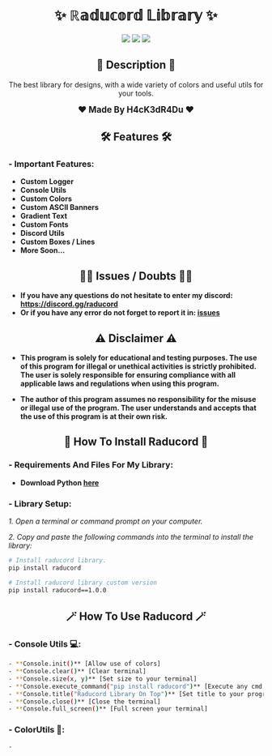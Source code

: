 <h1 align="center">✨ ℝ𝕒𝕕𝕦𝕔𝕠𝕣𝕕 𝕃𝕚𝕓𝕣𝕒𝕣𝕪 ✨</h1>

<p align="center">
  <img src="https://img.shields.io/github/license/H4cK3dR4Du/Epic-Games-X-Discord.svg?style=for-the-badge&labelColor=black&color=c1121f&logo=IOTA"/>
  <img src="https://img.shields.io/github/stars/H4cK3dR4Du/Epic-Games-X-Discord.svg?style=for-the-badge&labelColor=black&color=c1121f&logo=IOTA"/>
  <img src="https://img.shields.io/github/languages/top/H4cK3dR4Du/Epic-Games-X-Discord.svg?style=for-the-badge&labelColor=black&color=c1121f&logo=javascript"/>
</p>

<h2 align="center"> 📝 Description 📝 </h2>

<p align="center">
  The best library for designs, with a wide variety of colors and useful utils for your tools.
</p>

<p align="center">
  <b><big>❤️ Made By H4cK3dR4Du ❤️</big></b>
</p>

<h2 align="center"> 🛠️ Features 🛠️ </h2>

### - Important Features:

- **Custom Logger**
- **Console Utils**
- **Custom Colors**
- **Custom ASCII Banners**
- **Gradient Text**
- **Custom Fonts**
- **Discord Utils**
- **Custom Boxes / Lines**
- **More Soon...**

<h2 align="center"> 🤷‍♂️ Issues / Doubts 🤷‍♂️</h2>

- **If you have any questions do not hesitate to enter my discord: https://discord.gg/raducord**
- **Or if you have any error do not forget to report it in: [issues](https://github.com/H4cK3dR4Du/raducord/issues/new)**

<h2 align="center"> ⚠️ Disclaimer ⚠️ </h2>

- **This program is solely for educational and testing purposes. The use of this program for illegal or unethical activities is strictly prohibited. The user is solely responsible for ensuring compliance with all applicable laws and regulations when using this program.**

- **The author of this program assumes no responsibility for the misuse or illegal use of the program. The user understands and accepts that the use of this program is at their own risk.**

<h2 align="center"> 🚀 How To Install Raducord 🚀 </h2>

### - Requirements And Files For My Library:

- **Download Python [here](https://www.python.org/downloads/)**

### - Library Setup:

*1. Open a terminal or command prompt on your computer.*

*2. Copy and paste the following commands into the terminal to install the library:*
   
```bash
# Install raducord library.
pip install raducord

# Install raducord library custom version
pip install raducord==1.0.0
```

<h2 align="center"> 🪄 How To Use Raducord 🪄 </h2>

### - Console Utils 💻:

```bash
- **Console.init()** [Allow use of colors]
- **Console.clear()** [Clear terminal]
- **Console.size(x, y)** [Set size to your terminal]
- **Console.execute_command("pip install raducord")** [Execute any cmd command]
- **Console.title("Raducord Library On Top")** [Set title to your program]
- **Console.close()** [Close the terminal]
- **Console.full_screen()** [Full screen your terminal]
```

### - ColorUtils 🌈:

```bash
- 
```
